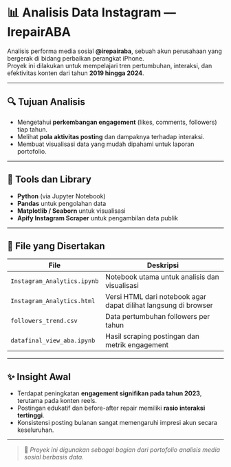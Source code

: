 # 📊 Analisis Data Instagram — IrepairABA

Analisis performa media sosial **@irepairaba**, sebuah akun perusahaan yang bergerak di bidang perbaikan perangkat iPhone.  
Proyek ini dilakukan untuk mempelajari tren pertumbuhan, interaksi, dan efektivitas konten dari tahun **2019 hingga 2024**.

---

## 🔍 Tujuan Analisis
- Mengetahui **perkembangan engagement** (likes, comments, followers) tiap tahun.  
- Melihat **pola aktivitas posting** dan dampaknya terhadap interaksi.  
- Membuat visualisasi data yang mudah dipahami untuk laporan portofolio.

---

## 🧠 Tools dan Library
- **Python** (via Jupyter Notebook)
- **Pandas** untuk pengolahan data
- **Matplotlib / Seaborn** untuk visualisasi
- **Apify Instagram Scraper** untuk pengambilan data publik

---

## 📂 File yang Disertakan
| File | Deskripsi |
|------|------------|
| `Instagram_Analytics.ipynb` | Notebook utama untuk analisis dan visualisasi |
| `Instagram_Analytics.html`  | Versi HTML dari notebook agar dapat dilihat langsung di browser |
| `followers_trend.csv`       | Data pertumbuhan followers per tahun |
| `datafinal_view_aba.ipynb`  | Hasil scraping postingan dan metrik engagement |

---

## ✨ Insight Awal
- Terdapat peningkatan **engagement signifikan pada tahun 2023**, terutama pada konten reels.  
- Postingan edukatif dan before-after repair memiliki **rasio interaksi tertinggi**.  
- Konsistensi posting bulanan sangat memengaruhi impresi akun secara keseluruhan.

---

> 📘 *Proyek ini digunakan sebagai bagian dari portofolio analisis media sosial berbasis data.*
